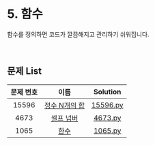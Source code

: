 # 5. 함수
함수를 정의하면 코드가 깔끔해지고 관리하기 쉬워집니다.

<br>

## 문제 List
|문제 번호|이름|Solution|
|:---:|:---:|:---:|
|15596|[정수 N개의 합](https://www.acmicpc.net/problem/15596)|[15596.py](https://github.com/tjswodud/BOJ-with-python/blob/master/level%205/15596.py)|
|4673|[셀프 넘버](https://www.acmicpc.net/problem/4673)|[4673.py](https://github.com/tjswodud/BOJ-with-python/blob/master/level%205/4673.py)|
|1065|[한수](https://www.acmicpc.net/problem/1065)|[1065.py](https://github.com/tjswodud/BOJ-with-python/blob/master/level%205/1065.py)|